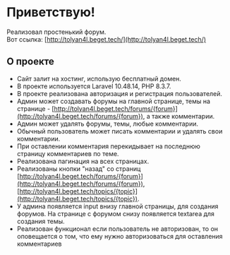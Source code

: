 # Приветствую!

Реализовал простенький форум.  
Вот ссылка: [http://tolyan4l.beget.tech/](http://tolyan4l.beget.tech/)

## О проекте

- Сайт залит на хостинг, использую бесплатный домен.
- В проекте используется Laravel 10.48.14, PHP 8.3.7.
- В проекте реализована авторизация и регистрация пользователей.
- Админ может создавать форумы на главной странице, темы на странице - [http://tolyan4l.beget.tech/forums/{forum}](http://tolyan4l.beget.tech/forums/{forum}), а также комментарии.
- Админ может удалять форумы, темы, любые комментарии.
- Обычный пользователь может писать комментарии и удалять свои комментарии.
- При оставлении комментария перекидывает на последнюю страницу комментариев по теме.
- Реализована пагинация на всех страницах.
- Реализованы кнопки "назад" со страниц [http://tolyan4l.beget.tech/forums/{forum}](http://tolyan4l.beget.tech/forums/{forum}), [http://tolyan4l.beget.tech/topics/{topic}](http://tolyan4l.beget.tech/topics/{topic}).
- У админа появляется input внизу главной страницы, для создания форумов. На странице с форумом снизу появляется textarea для создания темы.
- Реализован функционал если пользователь не авторизован, то он оповещается о том, что ему нужно авторизоваться для оставления комментариев
